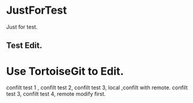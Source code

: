 # JustForTest
Just for test.
## Test Edit.

# Use TortoiseGit to Edit.
confilt test 1 , 
confilt test 2, 
confilt test 3, local ,confilt with remote. 
confilt test 3, 
confilt test 4, remote modify first. 
